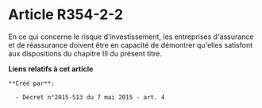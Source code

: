 # Article R354-2-2

En ce qui concerne le risque d'investissement, les entreprises d'assurance et de réassurance doivent être en capacité de
démontrer qu'elles satisfont aux dispositions du chapitre III du présent titre.

**Liens relatifs à cet article**

	**Créé par**:

	  - Décret n°2015-513 du 7 mai 2015 - art. 4
